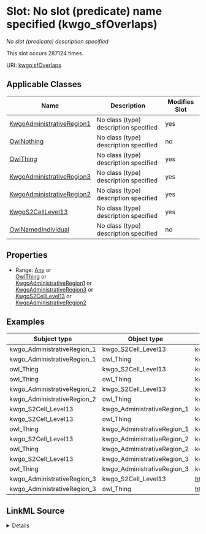 

# Slot: No slot (predicate) name specified (kwgo_sfOverlaps)


_No slot (predicate) description specified_






This slot occurs 287124 times.


URI: [kwgo:sfOverlaps](http://stko-kwg.geog.ucsb.edu/lod/ontology/sfOverlaps)



<!-- no inheritance hierarchy -->





## Applicable Classes

| Name | Description | Modifies Slot |
| --- | --- | --- |
| [KwgoAdministrativeRegion1](../classes/KwgoAdministrativeRegion1.md) | No class (type) description specified |  yes  |
| [OwlNothing](../classes/OwlNothing.md) | No class (type) description specified |  no  |
| [OwlThing](../classes/OwlThing.md) | No class (type) description specified |  yes  |
| [KwgoAdministrativeRegion3](../classes/KwgoAdministrativeRegion3.md) | No class (type) description specified |  yes  |
| [KwgoAdministrativeRegion2](../classes/KwgoAdministrativeRegion2.md) | No class (type) description specified |  yes  |
| [KwgoS2CellLevel13](../classes/KwgoS2CellLevel13.md) | No class (type) description specified |  yes  |
| [OwlNamedIndividual](../classes/OwlNamedIndividual.md) | No class (type) description specified |  no  |







## Properties

* Range: [Any](../classes/Any.md)&nbsp;or&nbsp;<br />[OwlThing](../classes/OwlThing.md)&nbsp;or&nbsp;<br />[KwgoAdministrativeRegion1](../classes/KwgoAdministrativeRegion1.md)&nbsp;or&nbsp;<br />[KwgoAdministrativeRegion3](../classes/KwgoAdministrativeRegion3.md)&nbsp;or&nbsp;<br />[KwgoS2CellLevel13](../classes/KwgoS2CellLevel13.md)&nbsp;or&nbsp;<br />[KwgoAdministrativeRegion2](../classes/KwgoAdministrativeRegion2.md)






## Examples

| Subject type | Object type | Example subject | Example object | Occurrences |
| --- | --- | --- | --- | --- |
| kwgo_AdministrativeRegion_1 | kwgo_S2Cell_Level13 | kwgr:administrativeRegion.USA.17 | kwgr:s2.level13.9788714407319044096 | 4845 |
| kwgo_AdministrativeRegion_1 | owl_Thing | kwgr:administrativeRegion.USA.17 | kwgr:s2.level13.9788714407319044096 | 4873 |
| owl_Thing | kwgo_S2Cell_Level13 | kwgr:administrativeRegion.USA.17 | kwgr:s2.level13.9788714407319044096 | 143478 |
| owl_Thing | owl_Thing | kwgr:administrativeRegion.USA.17 | kwgr:s2.level13.9788714407319044096 | 287124 |
| kwgo_AdministrativeRegion_2 | kwgo_S2Cell_Level13 | kwgr:administrativeRegion.USA.17001 | kwgr:s2.level13.9790229946658979840 | 28306 |
| kwgo_AdministrativeRegion_2 | owl_Thing | kwgr:administrativeRegion.USA.17001 | kwgr:s2.level13.9790229946658979840 | 28334 |
| kwgo_S2Cell_Level13 | kwgo_AdministrativeRegion_1 | kwgr:s2.level13.5522341869704445952 | kwgr:administrativeRegion.USA.23 | 4845 |
| kwgo_S2Cell_Level13 | owl_Thing | kwgr:s2.level13.5522341869704445952 | kwgr:administrativeRegion.USA.23 | 143478 |
| owl_Thing | kwgo_AdministrativeRegion_1 | kwgr:s2.level13.5522341869704445952 | kwgr:administrativeRegion.USA.23 | 4873 |
| kwgo_S2Cell_Level13 | kwgo_AdministrativeRegion_2 | kwgr:s2.level13.5522341869704445952 | kwgr:administrativeRegion.USA.23003 | 28306 |
| owl_Thing | kwgo_AdministrativeRegion_2 | kwgr:s2.level13.5522341869704445952 | kwgr:administrativeRegion.USA.23003 | 28334 |
| kwgo_S2Cell_Level13 | kwgo_AdministrativeRegion_3 | kwgr:s2.level13.5522341869704445952 | https://datacommons.org/browser/geoId/2300325615 | 110327 |
| owl_Thing | kwgo_AdministrativeRegion_3 | kwgr:s2.level13.5522341869704445952 | https://datacommons.org/browser/geoId/2300325615 | 110355 |
| kwgo_AdministrativeRegion_3 | kwgo_S2Cell_Level13 | https://datacommons.org/browser/geoId/1700105742 | kwgr:s2.level13.9790280524193857536 | 110327 |
| kwgo_AdministrativeRegion_3 | owl_Thing | https://datacommons.org/browser/geoId/1700105742 | kwgr:s2.level13.9790280524193857536 | 110355 |




## LinkML Source

<details>

```yaml
name: kwgo_sfOverlaps
annotations:
  count:
    tag: count
    value: 287124
description: No slot (predicate) description specified
title: No slot (predicate) name specified
examples:
- object:
    example_object: kwgr:s2.level13.9788714407319044096
    example_object_type: kwgo_S2Cell_Level13
    example_predicate: kwgo:sfOverlaps
    example_subject: kwgr:administrativeRegion.USA.17
    example_subject_type: kwgo_AdministrativeRegion_1
- object:
    example_object: kwgr:s2.level13.9788714407319044096
    example_object_type: owl_Thing
    example_predicate: kwgo:sfOverlaps
    example_subject: kwgr:administrativeRegion.USA.17
    example_subject_type: kwgo_AdministrativeRegion_1
- object:
    example_object: kwgr:s2.level13.9788714407319044096
    example_object_type: kwgo_S2Cell_Level13
    example_predicate: kwgo:sfOverlaps
    example_subject: kwgr:administrativeRegion.USA.17
    example_subject_type: owl_Thing
- object:
    example_object: kwgr:s2.level13.9788714407319044096
    example_object_type: owl_Thing
    example_predicate: kwgo:sfOverlaps
    example_subject: kwgr:administrativeRegion.USA.17
    example_subject_type: owl_Thing
- object:
    example_object: kwgr:s2.level13.9790229946658979840
    example_object_type: kwgo_S2Cell_Level13
    example_predicate: kwgo:sfOverlaps
    example_subject: kwgr:administrativeRegion.USA.17001
    example_subject_type: kwgo_AdministrativeRegion_2
- object:
    example_object: kwgr:s2.level13.9790229946658979840
    example_object_type: owl_Thing
    example_predicate: kwgo:sfOverlaps
    example_subject: kwgr:administrativeRegion.USA.17001
    example_subject_type: kwgo_AdministrativeRegion_2
- object:
    example_object: kwgr:administrativeRegion.USA.23
    example_object_type: kwgo_AdministrativeRegion_1
    example_predicate: kwgo:sfOverlaps
    example_subject: kwgr:s2.level13.5522341869704445952
    example_subject_type: kwgo_S2Cell_Level13
- object:
    example_object: kwgr:administrativeRegion.USA.23
    example_object_type: owl_Thing
    example_predicate: kwgo:sfOverlaps
    example_subject: kwgr:s2.level13.5522341869704445952
    example_subject_type: kwgo_S2Cell_Level13
- object:
    example_object: kwgr:administrativeRegion.USA.23
    example_object_type: kwgo_AdministrativeRegion_1
    example_predicate: kwgo:sfOverlaps
    example_subject: kwgr:s2.level13.5522341869704445952
    example_subject_type: owl_Thing
- object:
    example_object: kwgr:administrativeRegion.USA.23003
    example_object_type: kwgo_AdministrativeRegion_2
    example_predicate: kwgo:sfOverlaps
    example_subject: kwgr:s2.level13.5522341869704445952
    example_subject_type: kwgo_S2Cell_Level13
- object:
    example_object: kwgr:administrativeRegion.USA.23003
    example_object_type: kwgo_AdministrativeRegion_2
    example_predicate: kwgo:sfOverlaps
    example_subject: kwgr:s2.level13.5522341869704445952
    example_subject_type: owl_Thing
- object:
    example_object: https://datacommons.org/browser/geoId/2300325615
    example_object_type: kwgo_AdministrativeRegion_3
    example_predicate: kwgo:sfOverlaps
    example_subject: kwgr:s2.level13.5522341869704445952
    example_subject_type: kwgo_S2Cell_Level13
- object:
    example_object: https://datacommons.org/browser/geoId/2300325615
    example_object_type: kwgo_AdministrativeRegion_3
    example_predicate: kwgo:sfOverlaps
    example_subject: kwgr:s2.level13.5522341869704445952
    example_subject_type: owl_Thing
- object:
    example_object: kwgr:s2.level13.9790280524193857536
    example_object_type: kwgo_S2Cell_Level13
    example_predicate: kwgo:sfOverlaps
    example_subject: https://datacommons.org/browser/geoId/1700105742
    example_subject_type: kwgo_AdministrativeRegion_3
- object:
    example_object: kwgr:s2.level13.9790280524193857536
    example_object_type: owl_Thing
    example_predicate: kwgo:sfOverlaps
    example_subject: https://datacommons.org/browser/geoId/1700105742
    example_subject_type: kwgo_AdministrativeRegion_3
from_schema: spatial-kg
rank: 1000
slot_uri: kwgo:sfOverlaps
alias: kwgo_sfOverlaps
domain_of:
- kwgo_AdministrativeRegion_1
- kwgo_AdministrativeRegion_2
- kwgo_AdministrativeRegion_3
- kwgo_S2Cell_Level13
- owl_Thing
range: Any
any_of:
- range: owl_Thing
- range: kwgo_AdministrativeRegion_1
- range: kwgo_AdministrativeRegion_3
- range: kwgo_S2Cell_Level13
- range: kwgo_AdministrativeRegion_2

```
</details>